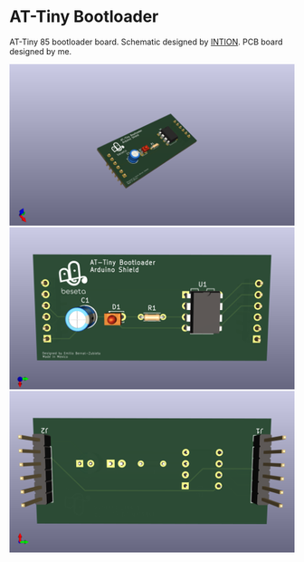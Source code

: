 # AT-Tiny Bootloader

AT-Tiny 85 bootloader board. Schematic designed by [INTION](https://www.youtube.com/@INTION1). PCB board designed by me.

![Image 1](https://github.com/Beseta/attb/blob/c838ea27bb1d85afe45a444e6ddee0492e9b2c21/Images/ATTB_img1.png "Image 1")
![Image 2](https://github.com/Beseta/attb/blob/c838ea27bb1d85afe45a444e6ddee0492e9b2c21/Images/ATTB_img2.png "Image 2")
![Image 3](https://github.com/Beseta/attb/blob/c838ea27bb1d85afe45a444e6ddee0492e9b2c21/Images/ATTB_img3.png "Image 3")
